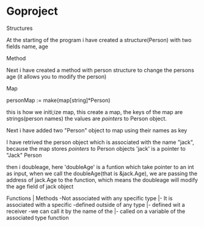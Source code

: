 # Goproject

Structures 

 At the starting of the program i have created a structure(Person) with two fields name, age 

 Method

Next i have created a method with person structure to change the persons age (it allows you to modify the person)

Map

personMap := make(map[string]*Person)

this is how we initi;ize map, this create a map, the keys of the map are strings(person names) the values are *pointers* to Person object.

Next i have added two "Person" object to map using their names as key 

I have retrived the person object which is associated with the name "jack", because the map stores *pointers* to Person objects
'jack' is a pointer to "Jack" Person

then i doubleage, here 'doubleAge' is a funtion which take pointer to an int as input, when we call the doubleAge(that is &jack.Age), we are passing the address of jack.Age to the function, which means the doubleage will modify the age field of jack object 

Functions                             |     Methods
-Not associated with any specific type |- It is associated with a specific
-defined outside of any type           |- defined wit a receiver
-we can call it by the name of the     |- called on a variable of the associated type
function   
